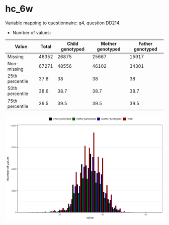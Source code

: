 # hc_6w
Variable mapping to questionnaire: q4, question DD214.
- Number of values:

| Value | Total | Child genotyped | Mother genotyped | Father genotyped |
| ----- | ----- | --------------- | ---------------- | ---------------- |
| Missing | 46352 | 26875 | 25667 | 15917 |
| Non-missing | 67271 | 48556 | 46102 | 34301 |
| 25th percentile | 37.8 | 38 | 38 | 38 |
| 50th percentile | 38.6 | 38.7 | 38.7 | 38.7 |
| 75th percentile | 39.5 | 39.5 | 39.5 | 39.5 |



![](hc_6w_n.png)



